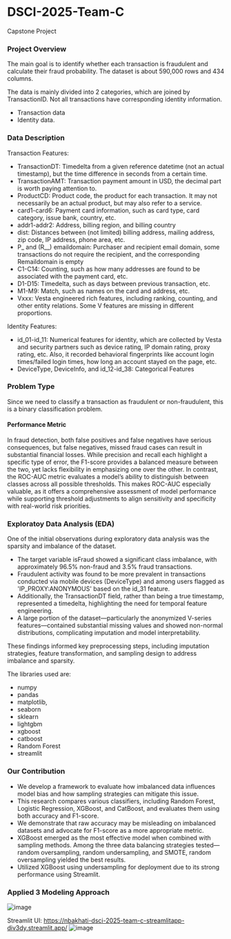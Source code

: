 # DSCI-2025-Team-C

Capstone Project

<h3>Project Overview</h3>

The main goal is to identify whether each transaction is fraudulent and calculate their fraud probability. The dataset is about 590,000 rows and 434 columns.

The data is mainly divided into 2 categories, which are joined by TransactionID. Not all transactions have corresponding identity information.

- Transaction data
- Identity data.

<h3>Data Description</h3>

Transaction Features:

- TransactionDT: Timedelta from a given reference datetime (not an actual timestamp), but the time difference in seconds from a certain time.
- TransactionAMT: Transaction payment amount in USD, the decimal part is worth paying attention to.
- ProductCD: Product code, the product for each transaction. It may not necessarily be an actual product, but may also refer to a service.
- card1-card6: Payment card information, such as card type, card category, issue bank, country, etc.
- addr1-addr2: Address, billing region, and billing country
- dist: Distances between (not limited) billing address, mailing address, zip code, IP address, phone area, etc.
- P_ and (R__) emaildomain: Purchaser and recipient email domain, some transactions do not require the recipient, and the corresponding Remaildomain is empty
- C1-C14: Counting, such as how many addresses are found to be associated with the payment card, etc.
- D1-D15: Timedelta, such as days between previous transaction, etc.
- M1-M9: Match, such as names on the card and address, etc.
- Vxxx: Vesta engineered rich features, including ranking, counting, and other entity relations. Some V features are missing in different proportions.

Identity Features:

- id_01-id_11: Numerical features for identity, which are collected by Vesta and security partners such as device rating, IP domain rating, proxy rating, etc. Also, it recorded behavioral fingerprints like account login times/failed login times, how long an account stayed on the page, etc.
- DeviceType, DeviceInfo, and id_12-id_38: Categorical Features

<h3>Problem Type</h3>
Since we need to classify a transaction as fraudulent or non-fraudulent, this is a binary classification problem.

<h4>Performance Metric</h4>
In fraud detection, both false positives and false negatives have serious consequences, but false negatives, missed fraud cases can result in substantial financial losses. While precision and recall each highlight a specific type of error, the F1-score provides a balanced measure between the two, yet lacks flexibility in emphasizing one over the other. In contrast, the ROC-AUC metric evaluates a model’s ability to distinguish between classes across all possible thresholds. This makes ROC-AUC especially valuable, as it offers a comprehensive assessment of model performance while supporting threshold adjustments to align sensitivity and specificity with real-world risk priorities.

<h3>Exploratoy Data Analysis (EDA)</h3>

One of the initial observations during exploratory data analysis was the sparsity and imbalance of the dataset. 
- The target variable isFraud showed a significant class imbalance, with approximately 96.5% non-fraud and 3.5% fraud transactions.
- Fraudulent activity was found to be more prevalent in transactions conducted via mobile devices (DeviceType) and among users flagged as 'IP_PROXY:ANONYMOUS' based on the id_31 feature.
- Additionally, the TransactionDT field, rather than being a true timestamp, represented a timedelta, highlighting the need for temporal feature engineering.
- A large portion of the dataset—particularly the anonymized V-series features—contained substantial missing values and showed non-normal distributions, complicating imputation and model interpretability.

These findings informed key preprocessing steps, including imputation strategies, feature transformation, and sampling design to address imbalance and sparsity.

The libraries used are:

- numpy
- pandas
- matplotlib,
- seaborn
- sklearn
- lightgbm
- xgboost
- catboost
- Random Forest
- streamlit

<h3>Our Contribution</h3>

- We develop a framework to evaluate how imbalanced data influences model bias and how sampling strategies can mitigate this issue.
- This research compares various classifiers, including Random Forest, Logistic Regression, XGBoost, and CatBoost, and evaluates them using both accuracy and F1-score.
- We demonstrate that raw accuracy may be misleading on imbalanced datasets and advocate for F1-score as a more appropriate metric.
- XGBoost emerged as the most effective model when combined with sampling methods. Among the three data balancing strategies tested—random oversampling, random undersampling, and SMOTE, random oversampling yielded the best results.
- Utilized XGBoost using undersampling for deployment due to its strong performance using Streamlit. 


<h3>Applied 3 Modeling Approach</h3>

![image](https://github.com/user-attachments/assets/0bba2749-4d88-41f4-9be9-b65ccfbdc68f)

Streamlit UI: https://nbakhati-dsci-2025-team-c-streamlitapp-div3dy.streamlit.app/
![image](https://github.com/user-attachments/assets/ec43a2e1-9993-4fc6-85c4-30e0d3589662)





